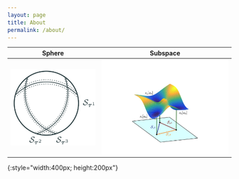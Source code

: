 ```yaml
---
layout: page
title: About
permalink: /about/
---
```

Sphere            |  Subspace
:-------------------------:|:-------------------------:
![](/assets/fig_Staus1.png) | ![](/assets/fig_Staus2.png)
{:style="width:400px; height:200px"}



